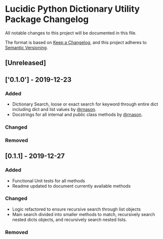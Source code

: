 # Lucidic Python Dictionary Utility Package Changelog

All notable changes to this project will be documented in this file.

The format is based on [Keep a Changelog](https://keepachangelog.com/en/1.0.0/),
and this project adheres to [Semantic Versioning](https://semver.org/spec/v2.0.0.html).

## [Unreleased]

## ['0.1.0'] - 2019-12-23

### Added

- Dictionary Search, loose or exact search for keyword through entire dict including dict and list values by [@rnason](https://github.com/rnason).
- Docstrings for all internal and public class methods by [@rnason](https://github.com/rnason).

### Changed

### Removed

<!-- markdownlint-disable MD024 -->
## [0.1.1] - 2019-12-27

### Added

- Functional Unit tests for all methods
- Readme updated to document currently available methods

### Changed

- Logic refactored to ensure recursive search through list objects
- Main search divided into smaller methods to match, recursively search nested dicts objects, and recursively search nested lists.

### Removed
